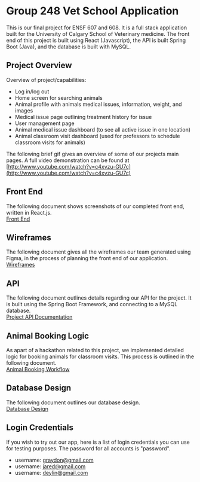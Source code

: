 # Group 248 Vet School Application
This is our final project for ENSF 607 and 608. It is a full stack application built
for the University of Calgary School of Veterinary medicine. The front end of this project is 
built using React (Javascript), the API is built Spring Boot (Java), and the database is built
with MySQL. 

## Project Overview
Overview of project/capabilities:
  * Log in/log out
  * Home screen for searching animals
  * Animal profile with animals medical issues, information, weight, and images
  * Medical issue page outlining treatment history for issue
  * User management page
  * Animal medical issue dashboard (to see all active issue in one location)
  * Animal classroom visit dashboard (used for professors to schedule classroom visits for animals)

The following brief gif gives an overview of some of our projects main pages. A full video demonstration can be found at [http://www.youtube.com/watch?v=c4xvzu-GU7c](http://www.youtube.com/watch?v=c4xvzu-GU7c)

## Front End
The following document shows screenshots of our completed front end, written in React.js.<br>
[Front End](MarkdownAndImages/FrontEnd.md)<br>

## Wireframes
The following document gives all the wireframes our team generated using Figma, in the process of planning
the front end of our application.<br>
[Wireframes](MarkdownAndImages/Wireframes.md)<br>

## API
The following document outlines details regarding our API for the project.
It is built using the Spring Boot Framework, and connecting to a MySQL database.<br>
[Project API Documentation](MarkdownAndImages/API.md)<br>

## Animal Booking Logic
As apart of a hackathon related to this project, we implemented detailed
logic for booking animals for classroom visits. This process is outlined in the following document.<br>
[Animal Booking Workflow](MarkdownAndImages/animalBooking.md)<br>

## Database Design
The following document outlines our database design.<br>
[Database Design](MarkdownAndImages/DatabaseDesign.md)<br>

## Login Credentials
If you wish to try out our app, here is a list of login credentials you can use for testing purposes. The password for all accounts is "password".
* username: graydon@gmail.com
* username: jared@gmail.com
* username: deylin@gmail.com
